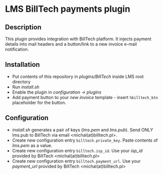 # LMS BillTech payments plugin

## Description
This plugin provides integration with BillTech platform.
It injects payment details into mail headers and a button/link to a new invoice e-mail notification.

## Installation
* Put contents of this repository in *plugins/BillTech* inside LMS root directory
* Run *install.sh*
* Enable the plugin in *configuration -> plugins*
* Add payment button to your *new invoice* template - insert `%billtech_btn` placeholder for the button.

## Configuration
* *install.sh* generates a pair of keys (*lms.pem* and *lms.pub*). Send ONLY lms.pub to BillTech via email <michal(at)billtech.pl>. 
* Create new configuration entry `billtech.private_key`. Paste contents of *lms.pem* as a value.
* Create new configuration entry `billtech.isp_id`. Use your *isp_id* provided by BillTech <michal(at)billtech.pl>
* Create new configuration entry `billtech.payment_url`. Use your *payment_url* provided by BillTech <michal(at)billtech.pl>